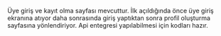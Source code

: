Üye giriş ve kayıt olma sayfası mevcuttur. İlk açıldığında önce üye giriş ekranına atıyor daha sonrasında giriş yaptıktan sonra profil oluşturma sayfasına yönlendiriyor. Api entegresi yapılabilmesi için kodları hazır. 
